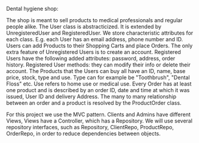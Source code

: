 Dental hygiene shop:
 
The shop is meant to sell products to medical professionals and regular people alike.
The User class is abstracticized. It is extended by UnregisteredUser and RegisteredUser.
We store characteristic attributes for each class. E.g. each User has an email address, phone number and ID.
Users can add Products to their Shopping Carts and place Orders.
The only extra feature of Unregistered Users is to create an account.
Registered Users have the following added attributes: password, address, order history. Registered User methods: they can modify their info or delete their account.
The Products that the Users can buy all have an ID, name, base price, stock, type and use. Type can for example be "Toothbrush", "Dental Floss" etc. Use refers to home 
use or medical use.
Every Order has at least one product and is described by an order ID, date and time at which it was issued, User ID and delivery Address.
The many to many relationship between an order and a product is resolved by the ProductOrder class.

For this project we use the MVC pattern. Clients and Admins have different Views, Views have a Controller, which has a Repository. We will use several repository 
interfaces, such as Repository, ClientRepo, ProductRepo, OrderRepo, in order to reduce dependencies between objects.
